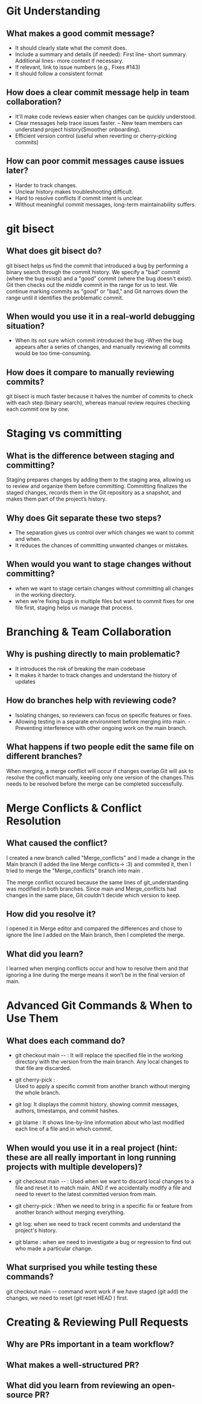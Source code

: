 # Git Understanding

## What makes a good commit message?

- It should clearly state what the commit does.
- Include a summary and details (if needed): First line- short summary. Additional lines- more context if necessary.
- If relevant, link to issue numbers (e.g., Fixes #143)
- It should follow a consistent format

## How does a clear commit message help in team collaboration?

- It'll make code reviews easier when changes can be quickly understood.
- Clear messages help trace issues faster.
  – New team members can understand project history(Smoother onboarding).
- Efficient version control (useful when reverting or cherry-picking commits)

## How can poor commit messages cause issues later?

- Harder to track changes.
- Unclear history makes troubleshooting difficult.
- Hard to resolve conflicts if commit intent is unclear.
- Without meaningful commit messages, long-term maintainability suffers.

# git bisect

## What does git bisect do?

git bisect helps us find the commit that introduced a bug by performing a binary search through the commit history.
We specify a "bad" commit (where the bug exists) and a "good" commit (where the bug doesn't exist). Git then checks out the middle commit in the range for us to test.
We continue marking commits as "good" or "bad," and Git narrows down the range until it identifies the problematic commit.

## When would you use it in a real-world debugging situation?

- When its not sure which commit introduced the bug
  -When the bug appears after a series of changes, and manually reviewing all commits would be too time-consuming.

## How does it compare to manually reviewing commits?

git bisect is much faster because it halves the number of commits to check with each step (binary search), whereas manual review requires checking each commit one by one.

# Staging vs committing

## What is the difference between staging and committing?

Staging prepares changes by adding them to the staging area, allowing us to review and organize them before committing. Committing finalizes the staged changes, records them in the Git repository as a snapshot, and makes them part of the project’s history.

## Why does Git separate these two steps?

- The separation gives us control over which changes we want to commit and when.
- It reduces the chances of committing unwanted changes or mistakes.

## When would you want to stage changes without committing?

- when we want to stage certain changes without committing all changes in the working directory.
- when we're fixing bugs in multiple files but want to commit fixes for one file first, staging helps us manage that process.

# Branching & Team Collaboration

## Why is pushing directly to main problematic?

- It introduces the risk of breaking the main codebase
- It makes it harder to track changes and understand the history of updates

## How do branches help with reviewing code?

- Isolating changes, so reviewers can focus on specific features or fixes.
- Allowing testing in a separate environment before merging into main.
  -Preventing interference with other ongoing work on the main branch.

## What happens if two people edit the same file on different branches?

When merging, a merge conflict will occur if changes overlap.Git will ask to resolve the conflict manually, keeping only one version of the changes.This needs to be resolved before the merge can be completed successfully.

# Merge Conflicts & Conflict Resolution

## What caused the conflict?

I created a new branch called "Merge_conflicts" and I made a change in the Main branch (I added the line Merge conflicts-> :3) and commited it, then I tried to merge the "Merge_conflicts" branch into main .

The merge conflict occured because the same lines of git_understanding was modified in both branches. Since main and Merge_conflicts had changes in the same place, Git couldn't decide which version to keep.

## How did you resolve it?

I opened it in Merge editor and compared the differences and chose to ignore the line I added on the Main branch, then I completed the merge.

## What did you learn?

I learned when merging conflicts occur and how to resolve them and that ignoring a line during the merge means it won’t be in the final version of main.

# Advanced Git Commands & When to Use Them

## What does each command do?
- git checkout main -- <file> :
 It will replace the specified file in the working directory with the version from the main branch. Any local changes to that file are discarded.


- git cherry-pick <commit>:  
 Used to apply a specific commit from another branch without merging the whole branch.

- git log:
 It displays the commit history, showing commit messages, authors, timestamps, and commit hashes.

- git blame <file>:
It shows line-by-line information about who last modified each line of a file and in which commit.

## When would you use it in a real project (hint: these are all really important in long running projects with multiple developers)?

- git checkout main -- <file> : Used when we want to discard local changes to a file and reset it to match main.
AND if we accidentally modify a file and need to revert to the latest committed version from main.

- git cherry-pick <commit>:  When we need to bring in a specific fix or feature from another branch without merging everything.

- git log: when we need to track recent commits and understand the project's history.

- git blame <file>: when we need to investigate a bug or regression to find out who made a particular change.

## What surprised you while testing these commands?
git checkout main -- <file> command wont work if we have staged (git add) the changes, we need to reset (git reset HEAD <file>) first.


# Creating & Reviewing Pull Requests

## Why are PRs important in a team workflow?


## What makes a well-structured PR?


## What did you learn from reviewing an open-source PR?